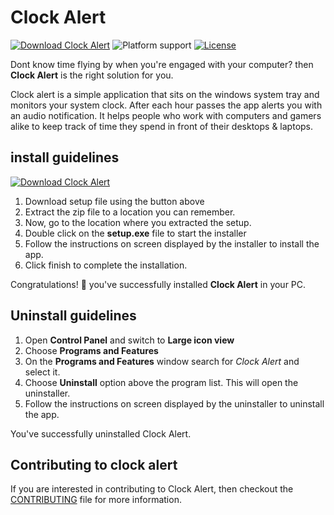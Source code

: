 # Clock Alert

[![Download Clock Alert](https://img.shields.io/sourceforge/dt/clockalert.svg)](https://sourceforge.net/projects/clockalert/files/latest/download)  ![Platform support](https://img.shields.io/badge/platform-Dot%20net%203.5%20%7C%20win--32%20%7C%20win--64-green.svg)  [![License](https://img.shields.io/badge/license-GPLv3-green.svg)](https://www.gnu.org/licenses/gpl-3.0.en.html)

Dont know time flying by when you're engaged with your computer?
then **Clock Alert** is the right solution for you.

Clock alert is a simple application that sits on the windows system tray and monitors your system clock. After each hour passes the app alerts you with an audio notification. It helps people who work with computers and gamers alike to keep track of time they spend in front of their desktops & laptops.

## install guidelines

[![Download Clock Alert](https://a.fsdn.com/con/app/sf-download-button)](https://sourceforge.net/projects/clockalert/files/latest/download)

1. Download setup file using the button above
2. Extract the zip file to a location you can remember.
3. Now, go to the location where you extracted the setup.
4. Double click on the **setup.exe** file to start the installer
5. Follow the instructions on screen displayed by the installer to install the app.
6. Click finish to complete the installation.

Congratulations! 🎉 you've successfully installed **Clock Alert** in your PC.

## Uninstall guidelines

1. Open **Control Panel** and switch to **Large icon view**
2. Choose **Programs and Features**
3. On the **Programs and Features** window search for *Clock Alert* and select it.
4. Choose **Uninstall** option above the program list. This will open the uninstaller.
5. Follow the instructions on screen displayed by the uninstaller to uninstall the app.

You've successfully uninstalled Clock Alert.

## Contributing to clock alert

If you are interested in contributing to Clock Alert, then checkout the [CONTRIBUTING](CONTRIBUTING.md) file for more information.